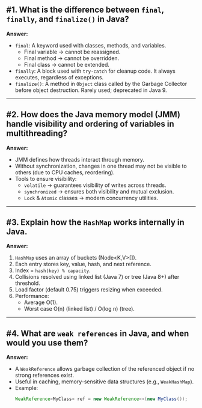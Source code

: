
 

## #1. What is the difference between `final`, `finally`, and `finalize()` in Java?

**Answer:**
- `final`: A keyword used with classes, methods, and variables.
  - Final variable → cannot be reassigned.
  - Final method → cannot be overridden.
  - Final class → cannot be extended.
- `finally`: A block used with `try-catch` for cleanup code. It always executes, regardless of exceptions.
- `finalize()`: A method in `Object` class called by the Garbage Collector before object destruction. Rarely used; deprecated in Java 9.

---

## #2. How does the Java memory model (JMM) handle visibility and ordering of variables in multithreading?

**Answer:**
- JMM defines how threads interact through memory.
- Without synchronization, changes in one thread may not be visible to others (due to CPU caches, reordering).
- Tools to ensure visibility:
  - `volatile` → guarantees visibility of writes across threads.
  - `synchronized` → ensures both visibility and mutual exclusion.
  - `Lock` & `Atomic` classes → modern concurrency utilities.

---

## #3. Explain how the `HashMap` works internally in Java.

**Answer:**
1. `HashMap` uses an array of buckets (Node<K,V>[]).
2. Each entry stores key, value, hash, and next reference.
3. Index = `hash(key) % capacity`.
4. Collisions resolved using linked list (Java 7) or tree (Java 8+) after threshold.
5. Load factor (default 0.75) triggers resizing when exceeded.
6. Performance: 
   - Average O(1).
   - Worst case O(n) (linked list) / O(log n) (tree).

---

## #4. What are `weak references` in Java, and when would you use them?

**Answer:**
- A `WeakReference` allows garbage collection of the referenced object if no strong references exist.
- Useful in caching, memory-sensitive data structures (e.g., `WeakHashMap`).
- Example:
  ```java
  WeakReference<MyClass> ref = new WeakReference<>(new MyClass());
